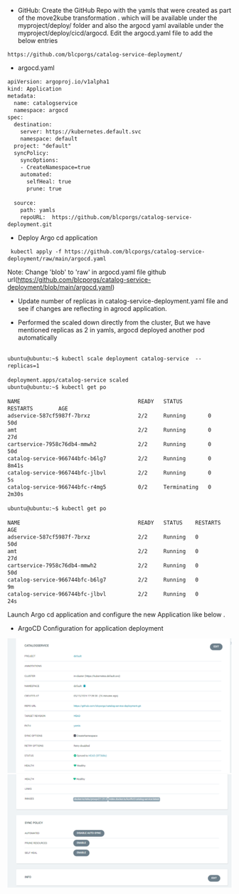 * GitHub:
  Create the GitHub Repo with  the yamls that were created as part of the move2kube transformation .
  which will be available under the
  myproject/deploy/ folder
  and also the argocd yaml available under the myproject/deploy/cicd/argocd.
  Edit the argocd.yaml file to add the below entries 
```
https://github.com/blcporgs/catalog-service-deployment/
```

* argocd.yaml
```
apiVersion: argoproj.io/v1alpha1
kind: Application
metadata:
  name: catalogservice
  namespace: argocd
spec:
  destination:
    server: https://kubernetes.default.svc
    namespace: default
  project: "default"
  syncPolicy:   
    syncOptions:
    - CreateNamespace=true
    automated:
      selfHeal: true
      prune: true

  source:
    path: yamls
    repoURL:  https://github.com/blcporgs/catalog-service-deployment.git
```

* Deploy Argo cd application
```
 kubectl apply -f https://github.com/blcporgs/catalog-service-deployment/raw/main/argocd.yaml
```
Note: Change 'blob' to 'raw' in argocd.yaml file github url(https://github.com/blcporgs/catalog-service-deployment/blob/main/argocd.yaml)

* Update number of replicas in catalog-service-deployment.yaml file and see if changes are reflecting in agrocd application.
  
* Performed the scaled down directly from the cluster, But  we have mentioned replicas as 2 in yamls, argocd deployed another pod automatically

```

ubuntu@ubuntu:~$ kubectl scale deployment catalog-service  --replicas=1

deployment.apps/catalog-service scaled
ubuntu@ubuntu:~$ kubectl get po

NAME                                     READY   STATUS        RESTARTS        AGE
adservice-587cf5987f-7brxz               2/2     Running       0               50d
amt                                      2/2     Running       0               27d
cartservice-7958c76db4-mmwh2             2/2     Running       0               50d
catalog-service-966744bfc-b6lg7          2/2     Running       0               8m41s
catalog-service-966744bfc-jlbvl          2/2     Running       0               5s
catalog-service-966744bfc-r4mg5          0/2     Terminating   0               2m30s

ubuntu@ubuntu:~$ kubectl get po

NAME                                     READY   STATUS    RESTARTS        AGE
adservice-587cf5987f-7brxz               2/2     Running   0               50d
amt                                      2/2     Running   0               27d
cartservice-7958c76db4-mmwh2             2/2     Running   0               50d
catalog-service-966744bfc-b6lg7          2/2     Running   0               9m
catalog-service-966744bfc-jlbvl          2/2     Running   0               24s

```
Launch  Argo cd application and configure the new Application like below .
* ArgoCD Configuration for application deployment

![alt text](image.png)
![alt text](image-1.png)



